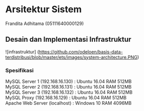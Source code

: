 # Arsitektur Sistem
Frandita Adhitama (05111640000129)


## Desain dan Implementasi Infrastruktur
![infrastruktur] (https://github.com/odeloen/basis-data-terdistribusi/blob/master/ets/images/system-architecture.PNG)

### Spesifikasi
MySQL Server 1 (192.168.16.130) : Ubuntu 16.04 RAM 512MB  
MySQL Server 2 (192.168.16.131) : Ubuntu 16.04 RAM 512MB  
MySQL Server 3 (192.168.16.132) : Ubuntu 16.04 RAM 512MB  
MySQL Proxy (192.168.16.129) : Ubuntu 16.04 RAM 512MB  
Apache Web Server (localhost) : Windows 10 RAM 4096MB  
